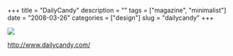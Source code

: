 +++
title = "DailyCandy"
description = ""
tags = ["magazine", "minimalist"]
date = "2008-03-26"
categories = ["design"]
slug = "dailycandy"
+++


 

  <div id="screens-thumbs" class="clearfix">
    <div class="txt-center" id="design-submission"><a href="http://www.dailycandy.com/"><img id='bluga-thumbnail-770' class='bluga-thumbnail large' src='/media/bluga/
wt47f2757cf327b.jpg'/></a></div>  
  </div>   
<p><a href="http://www.dailycandy.com/">http://www.dailycandy.com/</a></p>





